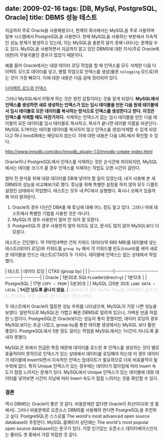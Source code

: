 date: 2009-02-16
tags: [DB, MySql, PostgreSQL, Oracle]
title: DBMS 성능 테스트
---
지금까지 주로 Oracle을 사용해왔으나, 현재의 회사에서는 MySQL을 주로 사용하며 일부 시스템에서 PostgreSQL을 사용한다. 현재 MySQL을 사용하는 부분에서 지속적인 성능 문제가 발생하고 있는데, 이는 MySQL을 충분히 알지 못해 나타나는 문제일 수도 있다. MySQL을 사용하면서 지금까지 알고 있던 DBMS에 대한 지식(주로 Oracle에 대한)이 무용지물인 경우가 많았기 때문이다.
<!--more-->

예를 들어 Oracle에서는 대량 데이터 로딩 작업을 할 때 인덱스를 모두 삭제한 다음 다이렉트 모드로 데이터를 넣고, 병렬 작업으로 인덱스를 생성(물론 `nologging` 모드로)하는 것이 가장 빠르다. 이에 대한 내용은 다음 글에 정리되어 있다.

[다이렉트 로드와 인덱스](/2008/direct-load-and-index/)

그러나 MySQL에서 이렇게 하는 것은 완전 삽질이라는 것을 알게 되었다. **MySQL에서 인덱스를 생성하면 새로 생성하는 인덱스가 있는 임시 테이블을 만든 다음 원래 테이블에서 임시 테이블로 모든 데이터를 복사하는 방식으로 인덱스를 생성한다고 한다. 이것은 인덱스를 삭제할 때도 마찬가지다.** 삭제하는 인덱스가 없는 임시 테이블을 만든 다음 테이블의 모든 데이터를 임시 테이블로 복사하고, 복사가 끝나면 테이블 이름을 바꾼단다. MySQL 5.1부터는 테이블 데이터를 복사하지 않고 인덱스를 생성/삭제할 수 있게 되었다고 하나 InnoDB에는 해당되지 않는다. 이에 대한 내용은 다음 URL에서 확인할 수 있다.

http://www.innodb.com/doc/innodb_plugin-1.0/innodb-create-index.html

Oracle이나 PostgreSQL에서 인덱스를 삭제하는 것은 순식간에 처리되지만, MySQL에서는 테이블 크기가 클 경우 인덱스를 삭제하는 작업도 오랜 시간이 걸린다.

얼마 전 분석을 위해 대량 데이터를 DB에 넣어야 할 일이 있었는데, 내가 사용해 본 세 DBMS의 성능을 비교해보기로 했다. 튜닝을 위해 특별한 설정을 하지 않아 모두 디폴트 설정인 상태에서 작업했다. 테스트는 모두 내 PC에서 실행했다. 혹시나 오해가 있을까 해 미리 밝혀둔다.

1. Oracle의 경우 다년간 DBA를 해 튜닝에 대해 어느 정도 알고 있다. 그러나 아래 테스트에서 특별한 기법을 사용한 것은 아니다.
2. MySQL의 경우 사용한지 얼마 안 되어 잘 모른다.
3. PostgreSQL의 경우 사용한지 얼마 되지도 않고, 문서도 많지 않아 MySQL보다 더 모른다.

테스트는 간단했다. 약 1억1천4백만 건의 키워드 데이터(약 660 MB)를 테이블에 넣는 테스트(데이터 로딩)와 키워드를 `group by` 해서 각 키워드별 빈도(count)를 세어 새로운 테이블을 만드는 테스트(CTAS1) 두 가지다. 테이블에 인덱스는 없는 상태에서 작업했다.

| 테스트      | 데이터 로딩 | CTAS (group by) |         |
|------------|------------------------------|---------|
| Oracle     | 1분30초 SQL*Loader(direct=y) | 1분12초 |
| PostgreSQL | 17분 `COPY ~ FROM`           | 5분30초 |
| MySQL      |20분 30초 `LOAD DATA ~ LOCAL` | **1시간 넘도록 끝나지 않음.** |
<span style="color:lightgray">MySQL의 경우 Buffer Pool을 160MB로 늘려 다시 작업해도 10분 넘도록 끝나지 않아 중단시켰다.</span>

두 테스트에서 Oracle이 월등한 성능 우위를 나타냈으며, MySQL이 가장 나쁜 성능을 보였다. 일반적으로 MySQL은 가볍고 빠른 DBMS로 알려져 있으나, 가벼운 만큼 허접한 느낌이다. PostgreSQL은 Oracle보다는 성능이 좋지 못했지만, 데이터 로딩의 경우 MySQL보다는 조금 나았고, group by를 통한 테이블 생성에서는 MySQL 보다 훨씬 좋았다. PostgreSQL에서 5분 정도 걸리는 작업을 MySQL에서는 1시간이 지나도록 끝내지 못했다.

MySQL은 위에서 언급한 특징 때문에 데이터를 로드한 후 인덱스를 생성하는 것이 별로 효율적이미 못하므로 인덱스가 있는 상태에서 데이터를 로딩해야 하는데 이 경우 데이터가 테이블에 Insert되면서 지속적인 인덱스 업데이트가 필요하므로 더욱 비효율적이 될 수밖에 없다. 특히 Unique 인덱스가 있는 경우에는 데이터가 많아짐에 따라 Insert 속도가 점점 느려지는 문제가 있다. MySQL에서 Unique 인덱스가 있는 테이블에 대량 데이터를 넣어보면 시간이 지남에 따라 Insert 속도가 점점 느려지는 것을 확인할 수 있다.

### 결론
역시 DBMS는 Oracle이 좋은 것 같다. 비용문제만 없다면 Oracle이 최선이다(위 셋 중에서). 그러나 비용문제로 오픈소스 DBMS를 사용해야 한다면 PostgreSQL을 추천하고 싶다. PostgreSQL은 스스로를 The world's most advanced open source database라 주장한다. MySQL 홈페이지 상단에는 The world's most popular open source database라는 문구가 있다. 가장 인기있는 오픈소스 데이터베이스인지는 몰라도 셋 중에서 가장 허접한 것 같다.
